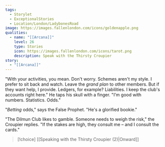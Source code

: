 ```yaml
---
tags:
  - Storylet
  - ExceptionalStories
  - Location/London/LadybonesRoad
image: https://images.fallenlondon.com/icons/goldenapple.png
qualities:
  - name: "[[Arcana]]"
    level: 26
    type: Stories
    icon: https://images.fallenlondon.com/icons/tarot.png
    description: Speak with the Thirsty Croupier
story:
  - "[[Arcana]]"
---
```


"With your activities, you mean. Don't worry. Schemes aren't my style. I prefer to sit back and watch. Leave the _grand plan_ to other members. But if they want help, I provide. Ledgers, for example? Liabilities. I keep the club's accounts right here." He taps his skull with a finger. "I'm good with numbers. Statistics. Odds."

"_Betting_ odds," says the False Prophet. "He's a glorified bookie."

"The Dilmun Club likes to gamble. Someone needs to weigh the risk," the Croupier replies. "If the stakes are high, they consult me – and I consult the cards."

> [!choice] [[Speaking with the Thirsty Croupier (2)|Onward]]

